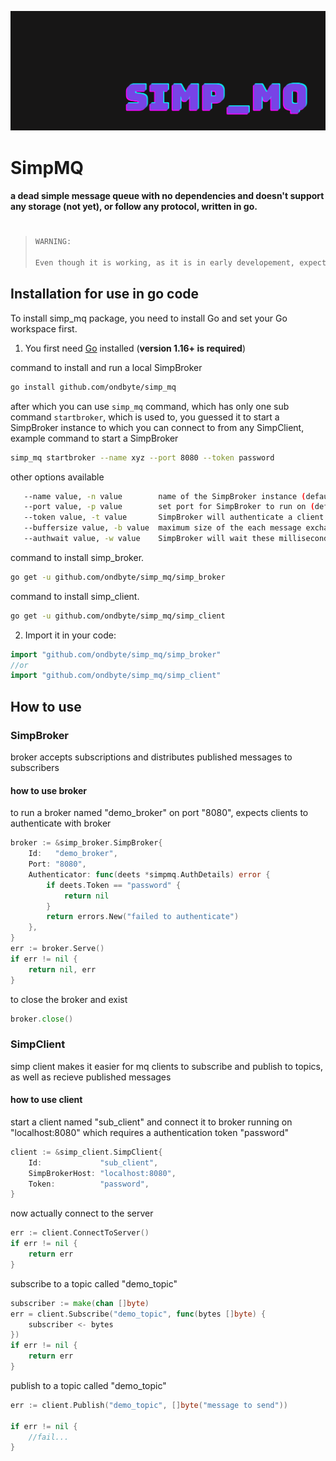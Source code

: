 ![header](simp_mq.png)

# SimpMQ
#### a dead simple message queue with no dependencies and doesn't support any storage (not yet), or follow any protocol, written in go.
#

>```sh
>WARNING:
>
>Even though it is working, as it is in early developement, expect breaking changes
>```

## Installation for use in go code

To install simp_mq package, you need to install Go and set your Go workspace first.

1. You first need [Go](https://golang.org/) installed (**version 1.16+ is required**)

command to install and run a local SimpBroker
```sh
go install github.com/ondbyte/simp_mq
```
after which you can use `simp_mq` command, which has only one sub command `startbroker`, which is used to, you guessed it to start a SimpBroker instance to which you can connect to from any SimpClient,
example command to start a SimpBroker
```sh
simp_mq startbroker --name xyz --port 8080 --token password
```
other options available
```sh
   --name value, -n value        name of the SimpBroker instance (default: "demo_simp_broker")
   --port value, -p value        set port for SimpBroker to run on (default: 8081)
   --token value, -t value       SimpBroker will authenticate a client using this token (default: "password")
   --buffersize value, -b value  maximum size of the each message exchanged between client and broker (default: 2048)
   --authwait value, -w value    SimpBroker will wait these milliseconds for authentication from a new connection, after which connection will be dropped (default: 10s)
```

command to install simp_broker.
```sh
go get -u github.com/ondbyte/simp_mq/simp_broker
```

command to install simp_client.
```sh
go get -u github.com/ondbyte/simp_mq/simp_client
```

2. Import it in your code:

```go
import "github.com/ondbyte/simp_mq/simp_broker"
//or
import "github.com/ondbyte/simp_mq/simp_client"
```
## How to use

### SimpBroker
broker accepts subscriptions and distributes published messages to subscribers

#### how to use broker
to run a broker named "demo_broker" on port "8080", expects clients to authenticate with broker
```go
broker := &simp_broker.SimpBroker{
	Id:   "demo_broker",
	Port: "8080",
	Authenticator: func(deets *simpmq.AuthDetails) error {
		if deets.Token == "password" {
			return nil
		}
		return errors.New("failed to authenticate")
	},
}
err := broker.Serve()
if err != nil {
	return nil, err
}
```

to close the broker and exist
```go
broker.close()
```
### SimpClient
simp client makes it easier for mq clients to subscribe and publish to topics, as well as recieve published messages
#### how to use client
start a client named "sub_client" and connect it to broker running on "localhost:8080" which requires a authentication token "password"
```go
client := &simp_client.SimpClient{
	Id:             "sub_client",
	SimpBrokerHost: "localhost:8080",
	Token:          "password",
}
```
now actually connect to the server
```go
err := client.ConnectToServer()
if err != nil {
	return err
}
```
subscribe to a topic called "demo_topic"
```go
subscriber := make(chan []byte)
err = client.Subscribe("demo_topic", func(bytes []byte) {
	subscriber <- bytes
})
if err != nil {
	return err
}
```
publish to a topic called "demo_topic"
```go
err := client.Publish("demo_topic", []byte("message to send"))

if err != nil {
	//fail...
}
```
